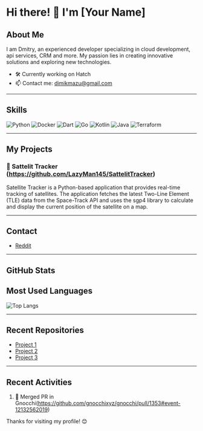 # Hi there! 👋 I'm [Your Name]

## About Me
I am Dmitry, an experienced developer specializing in cloud development, api services, CRM and more. My passion lies in creating innovative solutions and exploring new technologies.

- 🛠️ Currently working on Hatch
- 📫 Contact me: dimikmazu@gmail.com

---

## Skills
![Python](https://img.shields.io/badge/Python-3776AB?style=for-the-badge&logo=python&logoColor=white)
![Docker](https://img.shields.io/badge/Docker-2496ED?style=for-the-badge&logo=docker&logoColor=white)
![Dart](https://img.shields.io/badge/Dart-0175C2?style=for-the-badge&logo=dart&logoColor=white)
![Go](https://img.shields.io/badge/Go-00ADD8?style=for-the-badge&logo=go&logoColor=white)
![Kotlin](https://img.shields.io/badge/Kotlin-0095D5?style=for-the-badge&logo=kotlin&logoColor=white)
![Java](https://img.shields.io/badge/Java-007396?style=for-the-badge&logo=java&logoColor=white)
![Terraform](https://img.shields.io/badge/Terraform-623CE4?style=for-the-badge&logo=terraform&logoColor=white)

---

## My Projects
### 📌 Sattelit Tracker (https://github.com/LazyMan145/SattelitTracker)
Satellite Tracker is a Python-based application that provides real-time tracking of satellites. The application fetches the latest Two-Line Element (TLE) data from the Space-Track API and uses the sgp4 library to calculate and display the current position of the satellite on a map.

---

## Contact
- [Reddit](https://www.reddit.com/user/Dimentorr/)

---

## GitHub Stats


## Most Used Languages
![Top Langs](https://github-readme-stats.vercel.app/api/top-langs/?username=LazyMan145&layout=compact&theme=radical)

---

## Recent Repositories
- [Project 1](https://github.com/your-username/project1)
- [Project 2](https://github.com/your-username/project2)
- [Project 3](https://github.com/your-username/project3)

---

## Recent Activities
<!--START_SECTION:activity-->
1. 🎉 Merged PR in Gnocchi(https://github.com/gnocchixyz/gnocchi/pull/1353#event-12132562019)
<!--END_SECTION:activity-->

Thanks for visiting my profile! 😊

